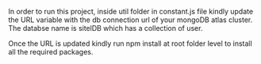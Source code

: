 In order to run this project, inside util folder in constant.js file kindly update the URL variable with the db connection url of your mongoDB atlas cluster.
The databse name is sitelDB which has a collection of user.

Once the URL is updated kindly run npm install at root folder level to install all the required packages.
